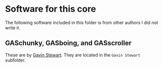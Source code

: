 # Software for this core

The following software included in this folder is from other authors I did not write it.

## GASchunky, GASboing, and GASscroller

These are by [Gavin Stewart](https://github.com/gav-/Nand2Tetris-Games_and_Demos). They are located in the `Gavin Stewart` subfolder.